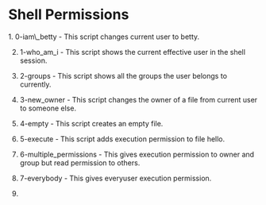 <h1> Shell Permissions </h1>
1. 0-iam\_betty - This script changes current user to betty.

2. 1-who\_am\_i - This script shows the current effective user in the shell session.

3. 2-groups - This script shows all the groups the user belongs to currently.

4. 3-new\_owner - This script changes the owner of a file from current user to someone else.

5. 4-empty - This script creates an empty file.

6. 5-execute - This script adds execution permission to file hello.

7. 6-multiple\_permissions - This gives execution permission to owner and group but read permission to others.

8. 7-everybody - This gives everyuser execution permission.

9.   
